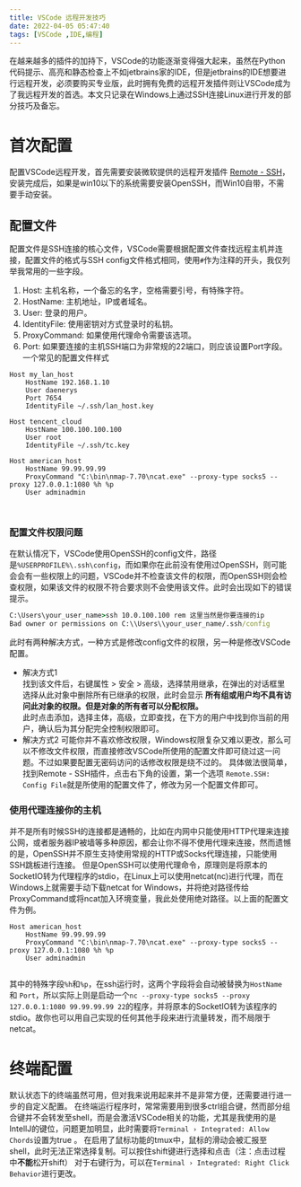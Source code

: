 ```yaml
---
title: VSCode 远程开发技巧
date: 2022-04-05 05:47:40
tags: [VSCode ,IDE,编程]
---
```

在越来越多的插件的加持下，VSCode的功能逐渐变得强大起来，虽然在Python代码提示、高亮和静态检查上不如jetbrains家的IDE，但是jetbrains的IDE想要进行远程开发，必须要购买专业版，此时拥有免费的远程开发插件则让VSCode成为了我远程开发的首选。本文只记录在Windows上通过SSH连接Linux进行开发的部分技巧及备忘。

# 首次配置
配置VSCode远程开发，首先需要安装微软提供的远程开发插件 [Remote - SSH](https://marketplace.visualstudio.com/items?itemName=ms-vscode-remote.remote-ssh)，安装完成后，如果是win10以下的系统需要安装OpenSSH，而Win10自带，不需要手动安装。
## 配置文件
配置文件是SSH连接的核心文件，VSCode需要根据配置文件查找远程主机并连接，配置文件的格式与SSH config文件格式相同，使用`#`作为注释的开头，我仅列举我常用的一些字段。
1. Host: 主机名称，一个备忘的名字，空格需要引号，有特殊字符。
2. HostName: 主机地址，IP或者域名。
3. User: 登录的用户。
4. IdentityFile: 使用密钥对方式登录时的私钥。
5. ProxyCommand: 如果使用代理命令需要该选项。
6. Port: 如果要连接的主机SSH端口为非常规的22端口，则应该设置Port字段。
一个常见的配置文件样式
```
Host my_lan_host
    HostName 192.168.1.10
    User daenerys
    Port 7654
    IdentityFile ~/.ssh/lan_host.key

Host tencent_cloud
    HostName 100.100.100.100
    User root
    IdentityFile ~/.ssh/tc.key

Host american_host
    HostName 99.99.99.99
    ProxyCommand "C:\bin\nmap-7.70\ncat.exe" --proxy-type socks5 --proxy 127.0.0.1:1080 %h %p 
    User adminadmin

    
```
### 配置文件权限问题
在默认情况下，VSCode使用OpenSSH的config文件，路径是`%USERPROFILE%\.ssh\config`，而如果你在此前没有使用过OpenSSH，则可能会会有一些权限上的问题，VSCode并不检查该文件的权限，而OpenSSH则会检查权限，如果该文件的权限不符合要求则不会使用该文件。此时会出现如下的错误提示。
```bat
C:\Users\your_user_name>ssh 10.0.100.100 rem 这里当然是你要连接的ip
Bad owner or permissions on C:\\Users\\your_user_name/.ssh/config
```
此时有两种解决方式，一种方式是修改config文件的权限，另一种是修改VSCode配置。
- 解决方式1  
  找到该文件后，右键属性 > 安全 > 高级，选择禁用继承，在弹出的对话框里选择从此对象中删除所有已继承的权限，此时会显示 **所有组或用户均不具有访问此对象的权限。但是对象的所有者可以分配权限。**  
  此时点击添加，选择主体，高级，立即查找，在下方的用户中找到你当前的用户，确认后为其分配完全控制权限即可。
- 解决方式2
  可能你并不喜欢修改权限，Windows权限复杂又难以更改，那么可以不修改文件权限，而直接修改VSCode所使用的配置文件即可绕过这一问题。不过如果要配置无密码访问的话修改权限是绕不过的。
  具体做法很简单，找到Remote - SSH插件，点击右下角的设置，第一个选项 `Remote.SSH: Config File`就是所使用的配置文件了，修改为另一个配置文件即可。


### 使用代理连接你的主机
并不是所有时候SSH的连接都是通畅的，比如在内网中只能使用HTTP代理来连接公网，或者服务器IP被墙等多种原因，都会让你不得不使用代理来连接，然而遗憾的是，OpenSSH并不原生支持使用常规的HTTP或Socks代理连接，只能使用SSH跳板进行连接。
但是OpenSSH可以使用代理命令，原理则是将原本的SocketIO转为代理程序的stdio，在Linux上可以使用netcat(nc)进行代理，而在Windows上就需要手动下载netcat for Windows，并将绝对路径传给ProxyCommand或将ncat加入环境变量，我此处使用绝对路径。以上面的配置文件为例。
```
Host american_host
    HostName 99.99.99.99
    ProxyCommand "C:\bin\nmap-7.70\ncat.exe" --proxy-type socks5 --proxy 127.0.0.1:1080 %h %p 
    User adminadmin
    
```
其中的特殊字段`%h`和`%p`，在ssh运行时，这两个字段将会自动被替换为`HostName` 和 `Port`，所以实际上则是启动一个`nc --proxy-type socks5 --proxy 127.0.0.1:1080 99.99.99.99 22`的程序，并将原本的SocketIO转为该程序的stdio。故你也可以用自己实现的任何其他手段来进行流量转发，而不局限于netcat。
# 终端配置
默认状态下的终端虽然可用，但对我来说用起来并不是非常方便，还需要进行进一步的自定义配置。
在终端运行程序时，常常需要用到很多ctrl组合键，然而部分组合键并不会转发至shell，而是会激活VSCode相关的功能，尤其是我使用的是IntellJ的键位，问题更加明显，此时需要将`Terminal › Integrated: Allow Chords`设置为true 。
在启用了鼠标功能的tmux中，鼠标的滑动会被汇报至shell，此时无法正常选择复制。可以按住shift键进行选择和点击（注：点击过程中**不能**松开shift）
对于右键行为，可以在`Terminal › Integrated: Right Click Behavior`进行更改。